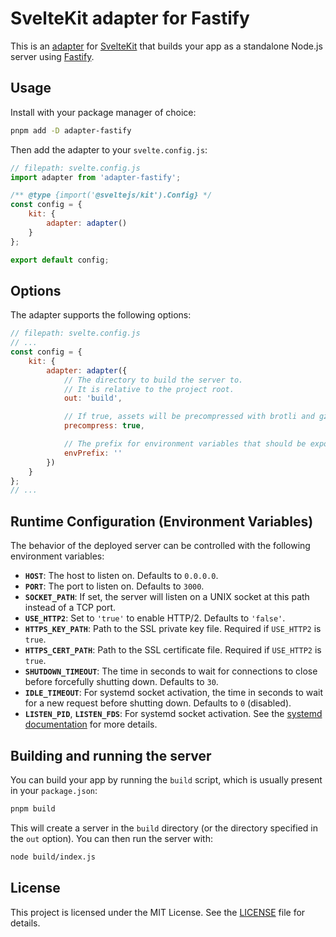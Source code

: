 # SvelteKit adapter for Fastify

This is an [adapter](https://kit.svelte.dev/docs/adapters) for [SvelteKit](https://kit.svelte.dev/) that builds your app as a standalone Node.js server using [Fastify](https://www.fastify.io/).

## Usage

Install with your package manager of choice:

```bash
pnpm add -D adapter-fastify
```

Then add the adapter to your `svelte.config.js`:

```javascript
// filepath: svelte.config.js
import adapter from 'adapter-fastify';

/** @type {import('@sveltejs/kit').Config} */
const config = {
    kit: {
        adapter: adapter()
    }
};

export default config;
```

## Options

The adapter supports the following options:

```javascript
// filepath: svelte.config.js
// ...
const config = {
    kit: {
        adapter: adapter({
            // The directory to build the server to.
            // It is relative to the project root.
            out: 'build',

            // If true, assets will be precompressed with brotli and gzip.
            precompress: true,

            // The prefix for environment variables that should be exposed to the client.
            envPrefix: ''
        })
    }
};
// ...
```

## Runtime Configuration (Environment Variables)

The behavior of the deployed server can be controlled with the following environment variables:

-   **`HOST`**: The host to listen on. Defaults to `0.0.0.0`.
-   **`PORT`**: The port to listen on. Defaults to `3000`.
-   **`SOCKET_PATH`**: If set, the server will listen on a UNIX socket at this path instead of a TCP port.
-   **`USE_HTTP2`**: Set to `'true'` to enable HTTP/2. Defaults to `'false'`.
-   **`HTTPS_KEY_PATH`**: Path to the SSL private key file. Required if `USE_HTTP2` is `true`.
-   **`HTTPS_CERT_PATH`**: Path to the SSL certificate file. Required if `USE_HTTP2` is `true`.
-   **`SHUTDOWN_TIMEOUT`**: The time in seconds to wait for connections to close before forcefully shutting down. Defaults to `30`.
-   **`IDLE_TIMEOUT`**: For systemd socket activation, the time in seconds to wait for a new request before shutting down. Defaults to `0` (disabled).
-   **`LISTEN_PID`**, **`LISTEN_FDS`**: For systemd socket activation. See the [systemd documentation](https://www.freedesktop.org/software/systemd/man/latest/sd_listen_fds.html) for more details.


## Building and running the server

You can build your app by running the `build` script, which is usually present in your `package.json`:

```bash
pnpm build
```

This will create a server in the `build` directory (or the directory specified in the `out` option). You can then run the server with:

```bash
node build/index.js
```

## License

This project is licensed under the MIT License. See the [LICENSE](LICENSE) file for details.